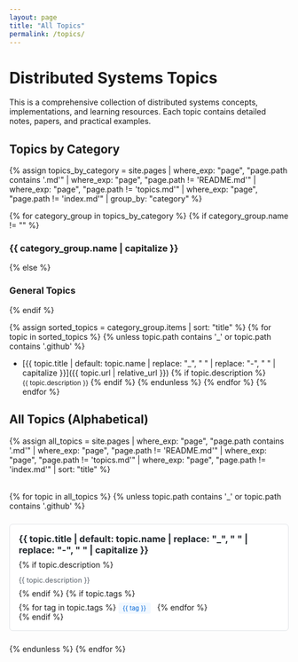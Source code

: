 ```yaml
---
layout: page
title: "All Topics"
permalink: /topics/
---
```


# Distributed Systems Topics

This is a comprehensive collection of distributed systems concepts, implementations, and learning resources. Each topic contains detailed notes, papers, and practical examples.

## Topics by Category

{% assign topics_by_category = site.pages | where_exp: "page", "page.path contains '.md'" | where_exp: "page", "page.path != 'README.md'" | where_exp: "page", "page.path != 'topics.md'" | where_exp: "page", "page.path != 'index.md'" | group_by: "category" %}

{% for category_group in topics_by_category %}
  {% if category_group.name != "" %}
### {{ category_group.name | capitalize }}
  {% else %}
### General Topics
  {% endif %}

  {% assign sorted_topics = category_group.items | sort: "title" %}
  {% for topic in sorted_topics %}
    {% unless topic.path contains '_' or topic.path contains '.github' %}
- [{{ topic.title | default: topic.name | replace: "_", " " | replace: "-", " " | capitalize }}]({{ topic.url | relative_url }})
      {% if topic.description %}
  <br><small>{{ topic.description }}</small>
      {% endif %}
    {% endunless %}
  {% endfor %}
{% endfor %}

## All Topics (Alphabetical)

{% assign all_topics = site.pages | where_exp: "page", "page.path contains '.md'" | where_exp: "page", "page.path != 'README.md'" | where_exp: "page", "page.path != 'topics.md'" | where_exp: "page", "page.path != 'index.md'" | sort: "title" %}

<div class="topics-grid">
{% for topic in all_topics %}
  {% unless topic.path contains '_' or topic.path contains '.github' %}
  <div class="topic-card">
    <h3><a href="{{ topic.url | relative_url }}">{{ topic.title | default: topic.name | replace: "_", " " | replace: "-", " " | capitalize }}</a></h3>
    {% if topic.description %}
      <p>{{ topic.description }}</p>
    {% endif %}
    {% if topic.tags %}
      <div class="tags">
        {% for tag in topic.tags %}
          <span class="tag">{{ tag }}</span>
        {% endfor %}
      </div>
    {% endif %}
  </div>
  {% endunless %}
{% endfor %}
</div>

<style>
.topics-grid {
  display: grid;
  grid-template-columns: repeat(auto-fill, minmax(300px, 1fr));
  gap: 1.5rem;
  margin-top: 2rem;
}

.topic-card {
  border: 1px solid #e1e4e8;
  border-radius: 6px;
  padding: 1rem;
  background: #fff;
  transition: box-shadow 0.2s;
}

.topic-card:hover {
  box-shadow: 0 2px 8px rgba(0,0,0,0.1);
}

.topic-card h3 {
  margin-top: 0;
  margin-bottom: 0.5rem;
}

.topic-card h3 a {
  color: #24292e;
  text-decoration: none;
}

.topic-card h3 a:hover {
  color: #0366d6;
}

.topic-card p {
  color: #586069;
  font-size: 0.9em;
  margin-bottom: 0.5rem;
}

.tags {
  margin-top: 0.5rem;
}

.tag {
  background: #f1f8ff;
  color: #0366d6;
  padding: 0.2rem 0.5rem;
  border-radius: 3px;
  margin-right: 0.5rem;
  font-size: 0.8em;
}
</style>
